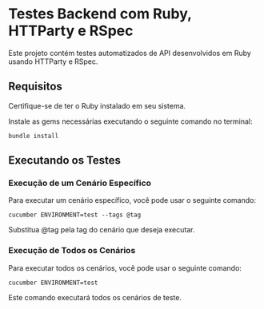 # Testes Backend com Ruby, HTTParty e RSpec

Este projeto contém testes automatizados de API desenvolvidos em Ruby usando HTTParty e RSpec.

## Requisitos

Certifique-se de ter o Ruby instalado em seu sistema.

Instale as gems necessárias executando o seguinte comando no terminal:
```
bundle install
```

## Executando os Testes

### Execução de um Cenário Específico

Para executar um cenário específico, você pode usar o seguinte comando:
```
cucumber ENVIRONMENT=test --tags @tag
```
Substitua @tag pela tag do cenário que deseja executar.

### Execução de Todos os Cenários
Para executar todos os cenários, você pode usar o seguinte comando:
```
cucumber ENVIRONMENT=test
```
Este comando executará todos os cenários de teste.
